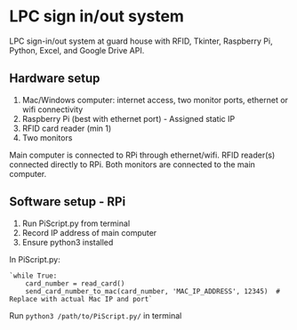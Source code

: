 # LPC sign in/out system
LPC sign-in/out system at guard house with RFID, Tkinter, Raspberry Pi, Python, Excel, and Google Drive API.

## Hardware setup
1. Mac/Windows computer: internet access, two monitor ports, ethernet or wifi connectivity
2. Raspberry Pi (best with ethernet port) - Assigned static IP
3. RFID card reader (min 1)
4. Two monitors

Main computer is connected to RPi through ethernet/wifi.
RFID reader(s) connected directly to RPi.
Both monitors are connected to the main computer.

## Software setup - RPi
1. Run PiScript.py from terminal
2. Record IP address of main computer
3. Ensure python3 installed  

In PiScript.py:

    `while True:
        card_number = read_card()
        send_card_number_to_mac(card_number, 'MAC_IP_ADDRESS', 12345)  # Replace with actual Mac IP and port`

Run `python3 /path/to/PiScript.py/` in terminal

